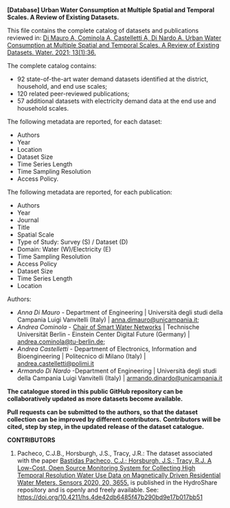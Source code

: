 **[Database] Urban Water Consumption at Multiple Spatial and Temporal Scales. A Review of Existing Datasets.**

This file contains the complete catalog of datasets and publications reviewed in:
[Di Mauro A, Cominola A, Castelletti A, Di Nardo A. Urban Water Consumption at Multiple Spatial and Temporal Scales. A Review of Existing Datasets. Water. 2021; 13(1):36.](https://www.mdpi.com/2073-4441/13/1/36)

The complete catalog contains:

* 92 state-of-the-art water demand datasets identified at the district, household, and end use scales;
* 120 related peer-reviewed publications;
* 57 additional datasets with electricity demand data at the end use and household scales.

The following metadata are reported, for each dataset:

* Authors
* Year
* Location
* Dataset Size
* Time Series Length
* Time Sampling Resolution
* Access Policy.

The following metadata are reported, for each publication:

* Authors
* Year
* Journal
* Title
* Spatial Scale
* Type of Study: Survey (S) / Dataset (D)
* Domain: Water (W)/Electricity (E)
* Time Sampling Resolution
* Access Policy
* Dataset Size
* Time Series Length
* Location

Authors:
* _Anna Di Mauro_ - Department of Engineering | Università degli studi della Campania Luigi Vanvitelli (Italy) |  anna.dimauro@unicampania.it;
* _Andrea Cominola_ - [Chair of Smart Water Networks](https://www.swn.tu-berlin.de/menue/smart_water_networks/) | Technische Universität Berlin - Einstein Center Digital Future (Germany) |  andrea.cominola@tu-berlin.de;
* _Andrea Castelletti_ - Department of Electronics, Information and Bioengineering | Politecnico di Milano (Italy) | andrea.castelletti@polimi.it
* _Armando Di Nardo_ -Department of Engineering | Università degli studi della Campania Luigi Vanvitelli (Italy) |   armando.dinardo@unicampania.it 

 
**The catalogue stored in this public GitHub repository can be collaboratively updated as more datasets become available.**

**Pull requests can be submitted to the authors, so that the dataset collection can be improved by different contributors.** 
**Contributors will be cited, step by step, in the updated release of the dataset catalogue.**

**CONTRIBUTORS**
1. Pacheco, C.J.B., Horsburgh, J.S., Tracy, J.R.: The dataset associated with the paper [Bastidas Pacheco, C.J.; Horsburgh, J.S.; Tracy, R.J. A Low-Cost, Open Source Monitoring System for Collecting High Temporal Resolution Water Use Data on Magnetically Driven Residential Water Meters. Sensors 2020, 20, 3655.](https://doi.org/10.3390/s20133655) is published in the HydroShare repository and is openly and freely available. See: https://doi.org/10.4211/hs.4de42db6485f47b290bd9e17b017bb51
